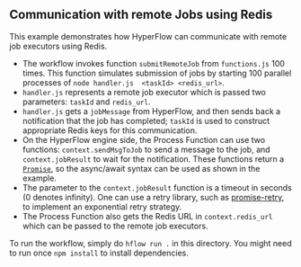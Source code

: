 ## Communication with remote Jobs using Redis
This example demonstrates how HyperFlow can communicate with remote job executors using Redis. 

 - The workflow invokes function `submitRemoteJob` from `functions.js` 100 times. This function simulates submission of jobs by starting 100 parallel processes of `node handler.js  <taskId> <redis_url>`.
 - `handler.js` represents a remote job executor which is passed two parameters: `taskId` and `redis_url`. 
 - `handler.js` gets a `jobMessage` from HyperFlow, and then sends back a notification that the job has completed; `taskId` is used to construct appropriate Redis keys for this communication.
 - On the HyperFlow engine side, the Process Function can use two functions: `context.sendMsgToJob` to send a message to the job, and `context.jobResult` to wait for the notification. These functions return a [`Promise`](https://javascript.info/promise-basics), so the async/await syntax can be used as shown in the example.
 - The parameter to the `context.jobResult` function is a timeout in seconds (0 denotes infinity). One can use a retry library, such as [promise-retry](https://www.npmjs.com/package/promise-retry), to implement an exponential retry strategy.
 - The Process Function also gets the Redis URL in `context.redis_url` which can be passed to the remote job executors.
 
 To run the workflow, simply do `hflow run .` in this directory. You might need to run once `npm install` to install dependencies.
 
